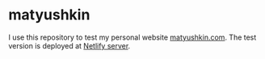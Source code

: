 # matyushkin

I use this repository to test my personal website [matyushkin.com](http://matyushkin.com/). The test version is deployed at [Netlify server](https://laughing-galileo-597910.netlify.com/).